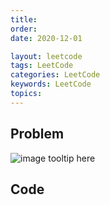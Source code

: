 ```yaml
---
title:
order:
date: 2020-12-01

layout: leetcode
tags: LeetCode
categories: LeetCode
keywords: LeetCode
topics:
---
```


## Problem

![image tooltip here](./assets/356-1.png)

## Code

```java

```
